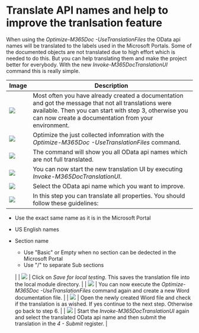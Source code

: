 # Translate API names and help to improve the tranlsation feature

When using the _Optimize-M365Doc -UseTranslationFiles_ the OData api names will be translated to the labels used in the Microsoft Portals. Some of the documented objects are not translated due to high effort which is needed to do this. But you can help translating them and make the project better for everybody. With the new _Invoke-M365DocTranslationUI_ command this is really simple.

|  Image  |  Description |
|--- |--- |
| <img src="https://raw.githubusercontent.com/ThomasKur/M365Documentation/main/Images/Translate-1-Get-M365Doc.png">  | Most often you have already created a documentation and got the message that not all translations were available. Then you can start with step 3, otherwise you can now create a documentation from your environment. |
| <img src="https://raw.githubusercontent.com/ThomasKur/M365Documentation/main/Images/Translate-2-Optimize-M365Doc.png">  | Optimize the just collected infomration with the _Optimize-M365Doc -UseTranslationFiles_ command.|
| <img src="https://raw.githubusercontent.com/ThomasKur/M365Documentation/main/Images/Translate-3-NotTranslatedFiles.png">  |The command will show you all OData api names which are not full translated. |
| <img src="https://raw.githubusercontent.com/ThomasKur/M365Documentation/main/Images/Translate-4-Invoke-M365DocTranslationUI.png">  |You can now start the new translation UI by executing _Invoke-M365DocTranslationUI_. |
| <img src="https://raw.githubusercontent.com/ThomasKur/M365Documentation/main/Images/Translate-5-Step1.png">  | Select the OData api name which you want to improve. |
| <img src="https://raw.githubusercontent.com/ThomasKur/M365Documentation/main/Images/Translate-6-Step2.png">  | In this step you can translate all properties. You should follow these guidelines:

- Use the exact same name as it is in the Microsoft Portal
- US English names
- Section name
  - Use "Basic" or Empty when no section can be dedected in the Microsoft Portal
  - Use "/" to separate Sub sections

   |
| <img src="https://raw.githubusercontent.com/ThomasKur/M365Documentation/main/Images/Translate-7-Step3.png">  | Click on _Save for local testing_. This saves the translation file into the local module directory. |
| <img src="https://raw.githubusercontent.com/ThomasKur/M365Documentation/main/Images/Translate-8-Step3-Test.png">  | You can now execute the _Optimize-M365Doc -UseTranslationFiles_ command again and create a new Word documentation file.  |
| <img src="https://raw.githubusercontent.com/ThomasKur/M365Documentation/main/Images/Translate-9-Step3-Review.png">  | Open the newly created Wiord file and check if the translation is as wished. If yes continue to the next step. Otherwise go back to step 6. |
| <img src="https://raw.githubusercontent.com/ThomasKur/M365Documentation/main/Images/Translate-10-Step4.png">  | Start the _Invoke-M365DocTranslationUI_ again and select the translated OData api name and then submit the translation in the _4 - Submit_ register. |
